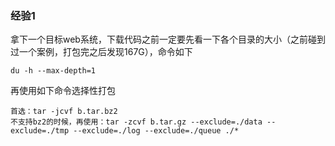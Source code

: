 ### 经验1
拿下一个目标web系统，下载代码之前一定要先看一下各个目录的大小（之前碰到过一个案例，打包完之后发现167G），命令如下
```
du -h --max-depth=1
```
再使用如下命令选择性打包
```
首选：tar -jcvf b.tar.bz2
不支持bz2的时候，再使用：tar -zcvf b.tar.gz --exclude=./data --exclude=./tmp --exclude=./log --exclude=./queue ./*
```

